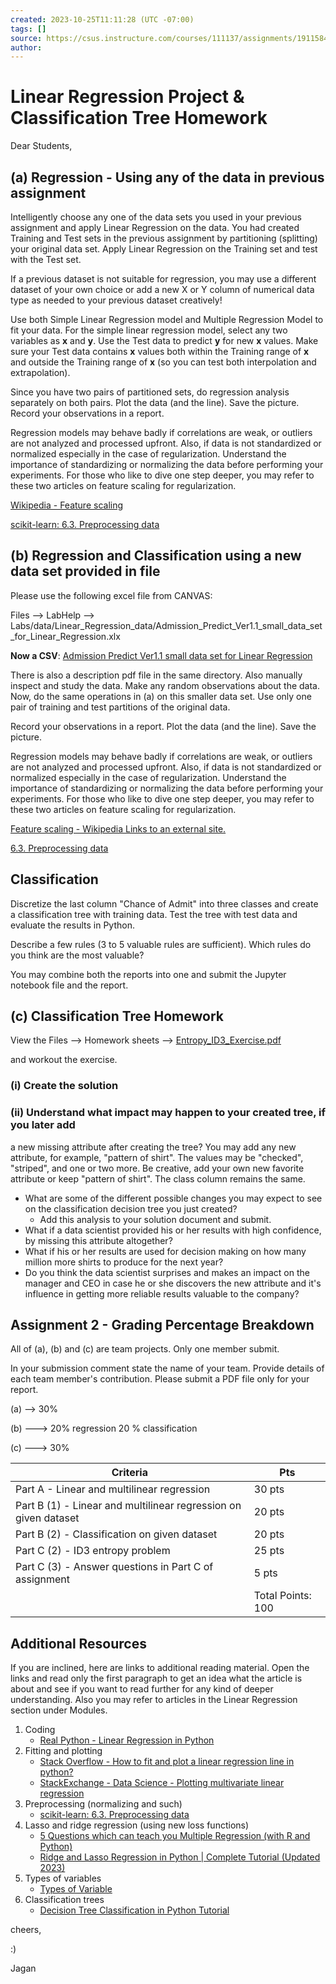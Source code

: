 ```yaml
---
created: 2023-10-25T11:11:28 (UTC -07:00)
tags: []
source: https://csus.instructure.com/courses/111137/assignments/1911584
author:
---
```


# Linear Regression Project & Classification Tree Homework

Dear Students,

## (a) Regression - Using any of the data in previous assignment

Intelligently choose any one of the data sets you used in your previous
assignment and apply Linear Regression on the data. You had created Training
and Test sets in the previous assignment by partitioning (splitting) your
original data set. Apply Linear Regression on the Training set and test with
the Test set.

If a previous dataset is not suitable for regression, you may use a different
dataset of your own choice or add a new X or Y column of numerical data type as
needed to your previous dataset creatively!

Use both Simple Linear Regression model and Multiple Regression Model to fit
your data. For the simple linear regression model, select any two variables as
**x** and **y**. Use the Test data to predict **y** for new **x** values.
Make sure your Test data contains **x** values both within the Training range
of **x** and outside the Training range of **x** (so you can test both
interpolation and extrapolation).

Since you have two pairs of partitioned sets, do regression analysis separately
on both pairs. Plot the data (and the line). Save the picture.
Record your observations in a report.

Regression models may behave badly if correlations are weak, or outliers are
not analyzed and processed upfront. Also, if data is not standardized or
normalized especially in the case of regularization. Understand the importance
of standardizing or normalizing the data before performing your experiments.
For those who like to dive one step deeper, you may refer to these two articles
on feature scaling for regularization.

[Wikipedia - Feature scaling](https://en.wikipedia.org/wiki/Feature_scaling)

[scikit-learn: 6.3. Preprocessing data](https://scikit-learn.org/stable/modules/preprocessing.html)

## (b) Regression and Classification using a new data set provided in file

Please use the following excel file from CANVAS:

Files --> LabHelp --> Labs/data/Linear_Regression_data/Admission_Predict_Ver1.1_small_data_set_for_Linear_Regression.xlx

**Now a CSV**: [Admission Predict Ver1.1 small data set for Linear Regression](admission_predict_ver1.1_small_data_set_for_linear_regression.csv)

There is also a description pdf file in the same directory.
Also manually inspect and study the data. Make any random observations about the
data. Now, do the same operations in (a) on this smaller data set. Use only one
pair of training and test partitions of the original data.

Record your observations in a report. Plot the data (and the line).
Save the picture.

Regression models may behave badly if correlations are weak, or outliers are
not analyzed and processed upfront. Also, if data is not standardized or
normalized especially in the case of regularization. Understand the importance
of standardizing or normalizing the data before performing your experiments.
For those who like to dive one step deeper, you may refer to these two articles
on feature scaling for regularization.

[Feature scaling - Wikipedia Links to an external site.](https://en.wikipedia.org/wiki/Feature_scaling)

[6.3. Preprocessing data](https://scikit-learn.org/stable/modules/preprocessing.html)

## Classification

Discretize the last column "Chance of Admit" into three classes and create a
classification tree with training data. Test the tree with test data and
evaluate the results in Python.

Describe a few rules (3 to 5 valuable rules are sufficient).
Which rules do you think are the most valuable?

You may combine both the reports into one and submit the
Jupyter notebook file and the report.

## (c) Classification Tree Homework

View the Files --> Homework sheets --> [Entropy_ID3_Exercise.pdf](Entropy_ID3_Exercise.pdf)

and workout the exercise.

### (i) Create the solution

### (ii) Understand what impact may happen to your created tree, if you later add

a new missing attribute after creating the tree? You may add any new attribute,
for example, "pattern of shirt". The values may be "checked", "striped", and
one or two more. Be creative, add your own new favorite attribute or keep
"pattern of shirt". The class column remains the same.

- What are some of the different possible changes you may expect to see on the
  classification decision tree you just created?
  - Add this analysis to your solution document and submit.
- What if a data scientist provided his or her results with high confidence,
  by missing this attribute altogether?
- What if his or her results are used for
  decision making on how many million more shirts to produce for the next year?
- Do you think the data scientist surprises and makes an impact on the manager
  and CEO in case he or she discovers the new attribute and it's influence in
  getting more reliable results valuable to the company?

## Assignment 2 - Grading Percentage Breakdown

All of (a), (b) and (c) are team projects. Only one member submit.

In your submission comment state the name of your team.
Provide details of each team member's contribution.
Please submit a PDF file only for your report.

(a) --> 30%

(b) ---> 20% regression 20 % classification

(c) ---> 30%

| Criteria                                                        | Pts               |
| --------------------------------------------------------------- | ----------------- |
| Part A - Linear and multilinear regression                      | 30 pts            |
| Part B (1) - Linear and multilinear regression on given dataset | 20 pts            |
| Part B (2) - Classification on given dataset                    | 20 pts            |
| Part C (2) - ID3 entropy problem                                | 25 pts            |
| Part C (3) - Answer questions in Part C of assignment           | 5 pts             |
|                                                                 | Total Points: 100 |

## Additional Resources

If you are inclined, here are links to additional reading material.
Open the links and read only the first paragraph to get an idea what
the article is about and see if you want to read further for any kind of
deeper understanding. Also you may refer to articles in the Linear Regression
section under Modules.

1. Coding
   - [Real Python - Linear Regression in Python](https://realpython.com/linear-regression-in-python/)
2. Fitting and plotting
   - [Stack Overflow - How to fit and plot a linear regression line in python?](https://stackoverflow.com/questions/50280694/how-to-fit-and-plot-a-linear-regression-line-in-python)
   - [StackExchange - Data Science - Plotting multivariate linear regression](https://datascience.stackexchange.com/questions/27740/plotting-multivariate-linear-regression)
3. Preprocessing (normalizing and such)
   - [scikit-learn: 6.3. Preprocessing data](https://scikit-learn.org/stable/modules/preprocessing.html)
4. Lasso and ridge regression (using new loss functions)
   - [5 Questions which can teach you Multiple Regression (with R and Python)](https://www.analyticsvidhya.com/blog/2015/10/regression-python-beginners/?utm_source=blog&utm_medium=RideandLassoRegressionarticle)
   - [Ridge and Lasso Regression in Python | Complete Tutorial (Updated 2023)](https://www.analyticsvidhya.com/blog/2016/01/complete-tutorial-ridge-lasso-regression-python/)
5. Types of variables
   - [Types of Variable](https://statistics.laerd.com/statistical-guides/types-of-variable.php)
6. Classification trees
   - [Decision Tree Classification in Python Tutorial](https://www.datacamp.com/community/tutorials/decision-tree-classification-python)

cheers,

:)

Jagan
